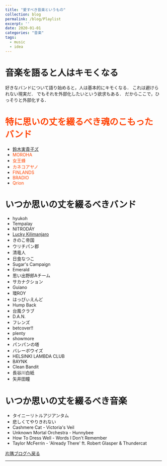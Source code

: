 ```yaml
---
title: "愛すべき音楽というもの"
collection: blog
permalink: /blog/Playlist
excerpt: ''
date: 2020-01-01
categories: "音楽"
tags:
  - music
  - idea
---
```


# 音楽を語ると人はキモくなる

好きなバンドについて語り始めると，人は基本的にキモくなる．
これは避けられない現実だ．
でもそれを外部化したいという欲求もある．
だからここで，ひっそりと外部化する．

# <font color="#ff4500">特に思いの丈を綴るべき魂のこもったバンド</font>

<ul>
<li><font color="#ff4500"><a href="/posts/SuzukiMikikos">鈴木実貴子ズ</a></font></li>
<li><font color="#ff4500">MOROHA</font></li>
<li><font color="#ff4500">女王蜂</font></li>
<li><font color="#ff4500">カネコアヤノ</font></li>
<li><font color="#ff4500">FINLANDS</font></li>
<li><font color="#ff4500">BRADIO</font></li>
<li><font color="#ff4500">Qrion</font></li>
</ul>

# いつか思いの丈を綴るべきバンド

- hyukoh
- Tempalay
- NITRODAY
- <a href="/posts/LuckyKilimanjaro">Lucky Kilimanjaro</a>
- きのこ帝国
- ウリチパン郡
- 清竜人
- 日食なつこ
- Sugar's Campaign
- Emerald
- 思い出野郎Aチーム
- サカナクション
- Guiano
- 環ROY
- はっぴぃえんど
- Hump Back
- 台風クラブ
- D.A.N.
- フレンズ
- betcover!!
- plenty
- showmore
- パンパンの塔
- バレーボウイズ
- HELSINKI LAMBDA CLUB
- BAYNK
- Clean Bandit
- 長谷川白紙
- 矢井田瞳

# いつか思いの丈を綴るべき音楽

- タイニーリトルアジアンタム
- 悲しくてやりきれない
- Cashmere Cat - Victoria's Veil
- Unknown Mortal Orchestra - Hunnybee
- How To Dress Well - Words I Don't Remember
- Taylor McFerrin - 'Already There' ft. Robert Glasper & Thundercat

[片隅ブログへ戻る](/blog/)

---

<script src="https://utteranc.es/client.js"
        repo="ishibaki/ishibaki.github.io"
        issue-term="title"
        theme="github-light"
        crossorigin="anonymous"
        async>
</script>
